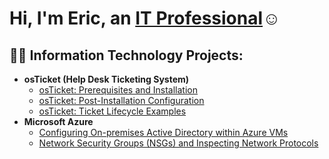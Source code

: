 <h1>Hi, I'm Eric, an <a href="www.linkedin.com/in/eric-jacksonit">IT Professional</a>☺</h1>

<h2>👨‍💻 Information Technology Projects:</h2>

- <b>osTicket (Help Desk Ticketing System)</b>
  - [osTicket: Prerequisites and Installation](https://github.com/ericjaon/osticket-prereqs)
  - [osTicket: Post-Installation Configuration](https://github.com/ericjaon/post-install-config2)
  - [osTicket: Ticket Lifecycle Examples](https://github.com/ericjaon/ticketlifecycle)
- <b>Microsoft Azure</b>
  - [Configuring On-premises Active Directory within Azure VMs](https://github.com/ericjaon/CONFIGURE-AD)
  - [Network Security Groups (NSGs) and Inspecting Network Protocols](https://github.com/ericjaon/azure-network-protocols)


